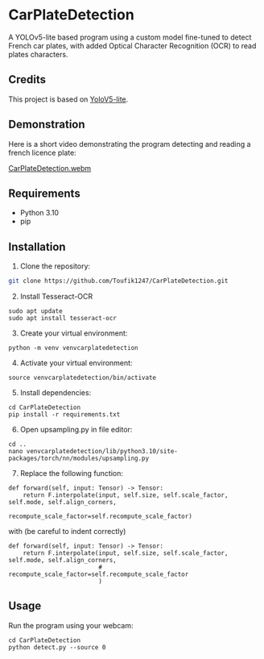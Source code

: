 # CarPlateDetection

A YOLOv5-lite based program using a custom model fine-tuned to detect French car plates, with added Optical Character Recognition (OCR) to read plates characters.

## Credits

This project is based on [YoloV5-lite](https://github.com/ppogg/YOLOv5-Lite).

## Demonstration

Here is a short video demonstrating the program detecting and reading a french licence plate:

[CarPlateDetection.webm](https://github.com/Toufik1247/CarPlateDetection/assets/127116915/d30dfaa2-0979-4f5b-b116-d337041f657d)

## Requirements

- Python 3.10
- pip

## Installation 

1. Clone the repository:

```bash
git clone https://github.com/Toufik1247/CarPlateDetection.git
```

2. Install Tesseract-OCR

```
sudo apt update
sudo apt install tesseract-ocr
```

3. Create your virtual environment:

```
python -m venv venvcarplatedetection
```

4. Activate your virtual environment:

```
source venvcarplatedetection/bin/activate
```


5. Install dependencies:

```
cd CarPlateDetection
pip install -r requirements.txt
```

6. Open upsampling.py in file editor:

```
cd ..
nano venvcarplatedetection/lib/python3.10/site-packages/torch/nn/modules/upsampling.py
```

7. Replace the following function:

```
def forward(self, input: Tensor) -> Tensor:
    return F.interpolate(input, self.size, self.scale_factor, self.mode, self.align_corners,
                         recompute_scale_factor=self.recompute_scale_factor)

```

with (be careful to indent correctly)

```
def forward(self, input: Tensor) -> Tensor:
    return F.interpolate(input, self.size, self.scale_factor, self.mode, self.align_corners,
                         # recompute_scale_factor=self.recompute_scale_factor
                         )
```

## Usage

Run the program using your webcam:

```
cd CarPlateDetection
python detect.py --source 0
```
